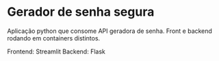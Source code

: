 # Gerador de senha segura

Aplicação python que consome API geradora de senha. Front e backend rodando em containers distintos.

Frontend: Streamlit
Backend: Flask
